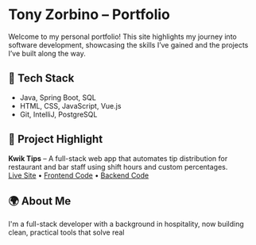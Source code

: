 # Tony Zorbino – Portfolio

Welcome to my personal portfolio! This site highlights my journey into software development, showcasing the skills I’ve gained and the projects I’ve built along the way.

## 🚀 Tech Stack

- Java, Spring Boot, SQL
- HTML, CSS, JavaScript, Vue.js
- Git, IntelliJ, PostgreSQL

## 📁 Project Highlight

**Kwik Tips** – A full-stack web app that automates tip distribution for restaurant and bar staff using shift hours and custom percentages.  
[Live Site](https://kwiktips.netlify.app) • [Frontend Code](https://github.com/zorbino/kwik-tips-frontend) • [Backend Code](https://github.com/zorbino/kwik-tips-backend)

## 🌍 About Me

I'm a full-stack developer with a background in hospitality, now building clean, practical tools that solve real
